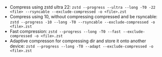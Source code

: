  - Compress using zstd ultra 22: `zstd --progress --ultra --long -T0 -22 <file> --rsyncable --exclude-compressed -o <file>.zst`
 - Compress using 10, without compressing compressed and be rsyncable: `zstd --progress -10 --long -T0 --rsyncable --exclude-compressed -o <file>.zst`
 - Fast compression: `zstd --progress --long -T0 --fast --exclude-compressed -o <file>.zst`
 - Adaptive compresson for compressing dir and store it onto another device: `zstd --progress --long -T0 --adapt --exclude-compressed -o <file>.zst`
